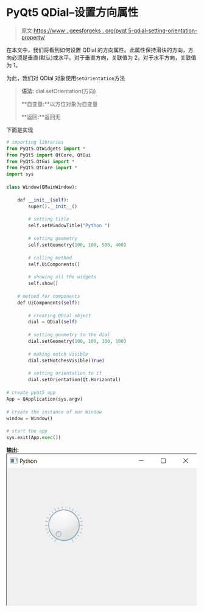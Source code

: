 # PyQt5 QDial–设置方向属性

> 原文:[https://www . geesforgeks . org/pyqt 5-qdial-setting-orientation-property/](https://www.geeksforgeeks.org/pyqt5-qdial-setting-orientation-property/)

在本文中，我们将看到如何设置 QDial 的方向属性。此属性保持滑块的方向，方向必须是垂直(默认)或水平。对于垂直方向，关联值为 2，对于水平方向，关联值为 1。

为此，我们对 QDial 对象使用`setOrientation`方法

> **语法:** dial.setOrientation(方向)
> 
> **自变量:**以方位对象为自变量
> 
> **返回:**返回无

下面是实现

```py
# importing libraries
from PyQt5.QtWidgets import * 
from PyQt5 import QtCore, QtGui
from PyQt5.QtGui import * 
from PyQt5.QtCore import * 
import sys

class Window(QMainWindow):

    def __init__(self):
        super().__init__()

        # setting title
        self.setWindowTitle("Python ")

        # setting geometry
        self.setGeometry(100, 100, 500, 400)

        # calling method
        self.UiComponents()

        # showing all the widgets
        self.show()

    # method for components
    def UiComponents(self):

        # creating QDial object
        dial = QDial(self)

        # setting geometry to the dial
        dial.setGeometry(100, 100, 100, 100)

        # making notch visible
        dial.setNotchesVisible(True)

        # setting orientation to it
        dial.setOrientation(Qt.Horizontal)

# create pyqt5 app
App = QApplication(sys.argv)

# create the instance of our Window
window = Window()

# start the app
sys.exit(App.exec())
```

**输出:**
![](img/ce11ee026045756d23fab944b209ddc9.png)